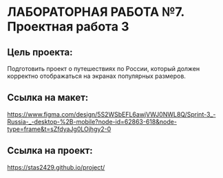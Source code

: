 # **ЛАБОРАТОРНАЯ РАБОТА №7. Проектная работа 3**

## Цель проекта:
Подготовить проект о путешествиях по России, который должен корректно
отображаться на экранах популярных размеров.

## Ссылка на макет:
https://www.figma.com/design/5S2WSbEFL6awjVWJ0NWL8Q/Sprint-3_-Russia-_-desktop-%2B-mobile?node-id=62863-618&node-type=frame&t=sZfdyaJg0LOjhgy2-0

## Ссылка на проект:
https://stas2429.github.io/project/
